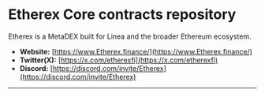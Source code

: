 # Etherex Core contracts repository

Etherex is a MetaDEX built for Linea and the broader Ethereum ecosystem.

- **Website:** [https://www.Etherex.finance/](https://www.Etherex.finance/)
- **Twitter(X):** [https://x.com/etherexfi](https://x.com/etherexfi)
- **Discord:** [https://discord.com/invite/Etherex](https://discord.com/invite/Etherex)

---
